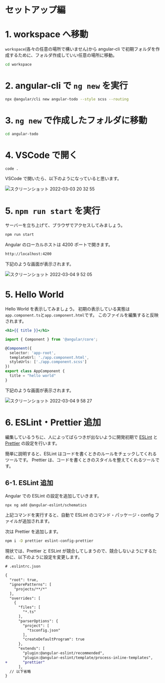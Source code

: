 [eslint]: https://eslint.org/
[prettier]: https://prettier.io/

# セットアップ編

# 1. workspace へ移動

`workspace`(各々の任意の場所で構いません)から angular-cli で初期フォルダを作成するために、フォルダ作成していい任意の場所に移動。

```bash
cd workspace
```

# 2. angular-cli で `ng new` を実行

```bash
npx @angular/cli new angular-todo --style scss --routing
```

# 3. `ng new` で作成したフォルダに移動

```bash
cd angular-todo
```

# 4. VSCode で開く

```bash
code .
```

VSCode で開いたら、以下のようになっていると思います。

![スクリーンショット 2022-03-03 20 32 55](https://user-images.githubusercontent.com/20474933/156556711-c2d82177-e29d-490a-a0bb-d27ab65c0785.png)

# 5. `npm run start` を実行

サーバーを立ち上げて、ブラウザでアクセスしてみましょう。

```bash
npm run start
```

Angular のローカルホストは 4200 ポートで開きます。

```bash
http://localhost:4200
```

下記のような画面が表示されます。

![スクリーンショット 2022-03-04 9 52 05](https://user-images.githubusercontent.com/20474933/156678314-1548ea27-146e-4e70-9823-4780e187b3f5.png)

# 5. Hello World

Hello World を表示してみましょう。
初期の表示している実態は`app.component.ts`と`app.component.html`です。
このファイルを編集すると反映されます。

```html:src/app/app.component.html
<h1>{{ title }}</h1>
```

```typescript:src/app/app.component.ts
import { Component } from '@angular/core';

@Component({
  selector: 'app-root',
  templateUrl: './app.component.html',
  styleUrls: ['./app.component.scss']
})
export class AppComponent {
  title = "hello world"
}
```

下記のような画面が表示されます。

![スクリーンショット 2022-03-04 9 58 27](https://user-images.githubusercontent.com/20474933/156678820-95ed8757-2ad3-4d39-89d7-985cfc674c16.png)

# 6. ESLint・Prettier 追加

編集しているうちに、人によってばらつきが出ないように開発初期で [ESLint][eslint] と [Prettier][prettier] の設定を行います。

簡単に説明すると、ESLint はコードを書くときのルールをチェックしてくれるツールです。
Prettier は、コードを書くときのスタイルを整えてくれるツールです。

## 6-1. ESLint 追加

Angular での ESLint の設定を追加していきます。

```bash
npx ng add @angular-eslint/schematics
```

上記コマンドを実行すると、自動で ESLint のコマンド・パッケージ・config ファイルが追加されます。

次は Prettier を追加します。

```bash
npm i -D prettier eslint-config-prettier
```

現状では、Prettier と ESLint が競合してしまうので、競合しないようにするために、以下のように設定を変更します。

```diff
# .eslintrc.json

{
  "root": true,
  "ignorePatterns": [
    "projects/**/*"
  ],
  "overrides": [
    {
      "files": [
        "*.ts"
      ],
      "parserOptions": {
        "project": [
          "tsconfig.json"
        ],
        "createDefaultProgram": true
      },
      "extends": [
        "plugin:@angular-eslint/recommended",
        "plugin:@angular-eslint/template/process-inline-templates",
+       "prettier"
      ],
  // 以下省略
}


```

